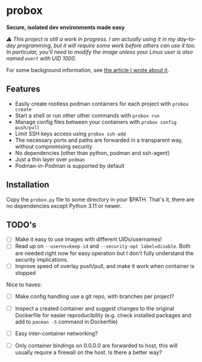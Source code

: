 
# probox

**Secure, isolated dev environments made easy**

*⚠️ This project is still a work in progress. I am actually using it in my day-to-day programming, but it will require some work before others can use it too. In particular, you'll need to modify the image unless your Linux user is also named `evert` with UID 1000.*

For some background information, see [the article I wrote about it](https://evertheylen.eu/p/probox-intro/).


## Features

- Easily create rootless podman containers for each project with `probox create`
- Start a shell or run other other commands with `probox run`
- Manage config files between your containers with `probox config push/pull`
- Limit SSH keys access using `probox ssh-add`
- The necessary ports and paths are forwarded in a transparent way, without compromising security
- No dependencies (other than python, podman and ssh-agent)
- Just a thin layer over `podman`
- Podman-in-Podman is supported by default


## Installation

Copy the `probox.py` file to some directory in your $PATH. That's it, there are no dependencies except Python 3.11 or newer.


## TODO's

- [ ] Make it easy to use images with different UIDs/usernames!
- [ ] Read up on `--userns=keep-id` and `--security-opt label=disable`. Both are needed right now for easy operation but I don't fully understand the security implications.
- [ ] Improve speed of overlay push/pull, and make it work when container is stopped

Nice to haves:
- [ ] Make config handling use a git repo, with branches per project?
- [ ] Inspect a created container and suggest changes to the original Dockerfile for easier reproducibility (e.g. check installed packages and add to `pacman -S` command in Dockerfile)
- [ ] Easy inter-container networking?
- [ ] Only container bindings on 0.0.0.0 are forwarded to host, this will usually require a firewall on the host. Is there a better way?

